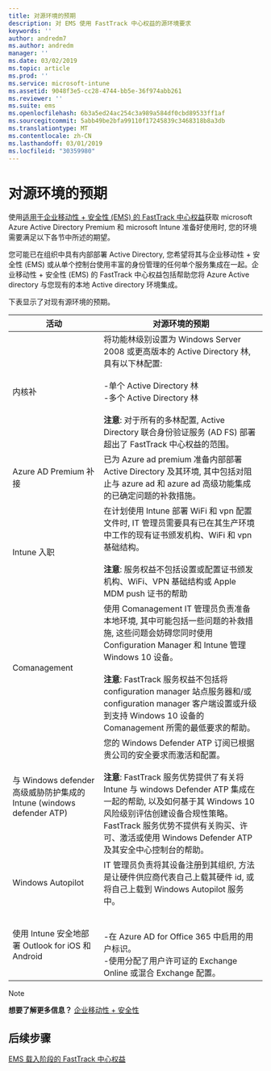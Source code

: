 ```yaml
---
title: 对源环境的预期
description: 对 EMS 使用 FastTrack 中心权益的源环境要求
keywords: ''
author: andredm7
ms.author: andredm
manager: ''
ms.date: 03/02/2019
ms.topic: article
ms.prod: ''
ms.service: microsoft-intune
ms.assetid: 9048f3e5-cc28-4744-bb5e-36f974abb261
ms.reviewer: ''
ms.suite: ems
ms.openlocfilehash: 6b3a5ed24ac254c3a989a584df0cbd89533ff1af
ms.sourcegitcommit: 5abb49be2bfa99110f17245839c3468318b8a3db
ms.translationtype: MT
ms.contentlocale: zh-CN
ms.lasthandoff: 03/01/2019
ms.locfileid: "30359980"
---
```

# <a name="source-environment-expectations"></a>对源环境的预期

使用[适用于企业移动性 + 安全性 (EMS) 的 FastTrack 中心权益](EMS-fasttrack-benefit-for-EMS.md)获取 microsoft Azure Active Directory Premium 和 microsoft Intune 准备好使用时, 您的环境需要满足以下各节中所述的期望。

您可能已在组织中具有内部部署 Active Directory, 您希望将其与企业移动性 + 安全性 (EMS) 或从单个控制台使用丰富的身份管理的任何单个服务集成在一起。企业移动性 + 安全性 (EMS) 的 FastTrack 中心权益包括帮助您将 Azure Active directory 与您现有的本地 Active directory 环境集成。

下表显示了对现有源环境的预期。

|活动|对源环境的预期|
|------------|----------------------------------|
|内核补|将功能林级别设置为 Windows Server 2008 或更高版本的 Active Directory 林, 具有以下林配置:<br /><br />-单个 Active Directory 林<br />-多个 Active Directory 林 </br></br>**注意**: 对于所有的多林配置, Active Directory 联合身份验证服务 (AD FS) 部署超出了 FastTrack 中心权益的范围。|
|Azure AD Premium 补接|已为 Azure ad premium 准备内部部署 Active Directory 及其环境, 其中包括对阻止与 azure ad 和 azure ad 高级功能集成的已确定问题的补救措施。|
|Intune 入职| 在计划使用 Intune 部署 WiFi 和 vpn 配置文件时, IT 管理员需要具有已在其生产环境中工作的现有证书颁发机构、WiFi 和 vpn 基础结构。<br /><br /> **注意**: 服务权益不包括设置或配置证书颁发机构、WiFi、VPN 基础结构或 Apple MDM push 证书的帮助  |
|Comanagement|使用 Comanagement IT 管理员负责准备本地环境, 其中可能包括一些问题的补救措施, 这些问题会妨碍您同时使用 Configuration Manager 和 Intune 管理 Windows 10 设备。<br /><br />**注意**: FastTrack 服务权益不包括将 configuration manager 站点服务器和/或 configuration manager 客户端设置或升级到支持 Windows 10 设备的 Comanagement 所需的最低要求的帮助。 |
|与 Windows defender 高级威胁防护集成的 Intune (windows defender ATP)|您的 Windows Defender ATP 订阅已根据贵公司的安全要求而激活和配置。<br /><br />**注意**: FastTrack 服务优势提供了有关将 Intune 与 windows Defender ATP 集成在一起的帮助, 以及如何基于其 Windows 10 风险级别评估创建设备合规性策略。FastTrack 服务优势不提供有关购买、许可、激活或使用 Windows Defender ATP 及其安全中心控制台的帮助。 |
|Windows Autopilot|IT 管理员负责将其设备注册到其组织, 方法是让硬件供应商代表自己上载其硬件 id, 或将自己上载到 Windows Autopilot 服务中。 |
|使用 Intune 安全地部署 Outlook for iOS 和 Android|<br /><br />-在 Azure AD for Office 365 中启用的用户标识。<br />-使用分配了用户许可证的 Exchange Online 或混合 Exchange 配置。<br />|

> [!NOTE]
> **想要了解更多信息？**
> [企业移动性 + 安全性](https://www.microsoft.com/cloud-platform/enterprise-mobility)

## <a name="next-steps"></a>后续步骤

[EMS 载入阶段的 FastTrack 中心权益](EMS-onboarding-phases.md)
